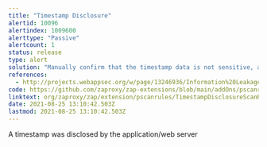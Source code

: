 ```yaml
---
title: "Timestamp Disclosure"
alertid: 10096
alertindex: 1009600
alerttype: "Passive"
alertcount: 1
status: release
type: alert
solution: "Manually confirm that the timestamp data is not sensitive, and that the data cannot be aggregated to disclose exploitable patterns."
references:
  - http://projects.webappsec.org/w/page/13246936/Information%20Leakage
code: https://github.com/zaproxy/zap-extensions/blob/main/addOns/pscanrules/src/main/java/org/zaproxy/zap/extension/pscanrules/TimestampDisclosureScanRule.java
linktext: org/zaproxy/zap/extension/pscanrules/TimestampDisclosureScanRule.java
date: 2021-08-25 13:10:42.503Z
lastmod: 2021-08-25 13:10:42.503Z
---
```


A timestamp was disclosed by the application/web server
